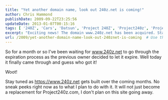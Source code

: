 ```yaml
---
title: "Yet another domain name, look out 240z.net is coming!"
author: Chris Hammond
publishDate: 2009-09-22T23:25:56
updateDate: 2013-01-07T00:15:16
tags: [ '240Z', 'Cars', 'Datsun', 'Project 240Z', 'Project240z', 'Project240Zcom' ]
excerpt: "Exciting news! The domain www.240z.net has been acquired. Stay tuned as it gets developed over the coming months for a new project."
url: /2009/yet-another-domain-name-look-out-240znet-is-coming  # Use the generated URL with year
---
```

<p>So for a month or so I've been waiting for <a href="https://www.240z.net">www.240z.net</a> to go through the expiration process as the previous owner decided to let it expire. Well today it finally came through and guess who got it!&#160;</p> <p>Woot!</p> <p>Stay tuned as <a href="https://www.240z.net">https://www.240z.net</a> gets built over the coming months. No sneak peeks right now as to what I plan to do with it. It will not just become a replacement for Project240z.com, I don't plan on this site going away.</p> <p>&#160;</p>

